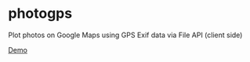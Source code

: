 photogps
========

Plot photos on Google Maps using GPS Exif data via File API (client side)

[Demo](http://ryanseys.com/photogps/)
